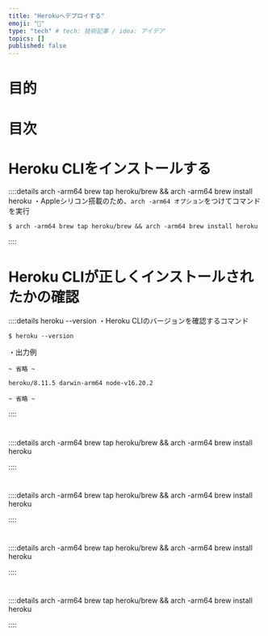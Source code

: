 ```yaml
---
title: "Herokuへデプロイする"
emoji: "📝"
type: "tech" # tech: 技術記事 / idea: アイデア
topics: []
published: false
---
```

# 目的

# 目次

# Heroku CLIをインストールする
::::details arch -arm64 brew tap heroku/brew && arch -arm64 brew install heroku
・Appleシリコン搭載のため、`arch -arm64 オプション`をつけてコマンドを実行
```
$ arch -arm64 brew tap heroku/brew && arch -arm64 brew install heroku
```
::::

# Heroku CLIが正しくインストールされたかの確認
::::details heroku --version
・Heroku CLIのバージョンを確認するコマンド
```
$ heroku --version
```
・出力例
```
~ 省略 ~

heroku/8.11.5 darwin-arm64 node-v16.20.2

~ 省略 ~

```
::::

# 
::::details arch -arm64 brew tap heroku/brew && arch -arm64 brew install heroku

::::

# 
::::details arch -arm64 brew tap heroku/brew && arch -arm64 brew install heroku

::::

# 
::::details arch -arm64 brew tap heroku/brew && arch -arm64 brew install heroku

::::

# 
::::details arch -arm64 brew tap heroku/brew && arch -arm64 brew install heroku

::::